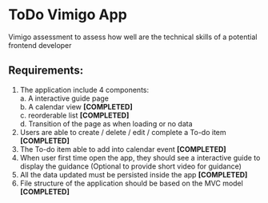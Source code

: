# ToDo Vimigo App

Vimigo assessment to assess how well are the technical skills of a potential frontend
developer

## Requirements:

1. The application include 4 components:<br />
    a. A interactive guide page<br />
    b. A calendar view ****[COMPLETED]****<br />
    c. reorderable list ****[COMPLETED]****<br />
    d. Transition of the page as when loading or no data<br />
2. Users are able to create / delete / edit / complete a To-do item ****[COMPLETED]****
3. The To-do item able to add into calendar event ****[COMPLETED]****
4. When user first time open the app, they should see a interactive guide to display the guidance (Optional to provide short video for guidance)
5. All the data updated must be persisted inside the app ****[COMPLETED]****
6. File structure of the application should be based on the MVC model ****[COMPLETED]****

